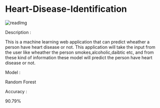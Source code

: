 # Heart-Disease-Identification

![readImg](https://user-images.githubusercontent.com/97017658/173762926-bbade26b-ccee-46ea-b0f9-ba304b3d3986.png)

Description :

This is a machine learning web application that can predict wheather a person have heart disease or not. This application will take the input from the user like wheather the person smokes,alcoholic,daibtic etc, and from these kind of information these model will predict the person have heart disease or not.

Model :

Random Forest

Accuracy :

90.79%
